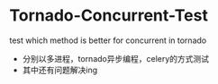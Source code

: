 # Tornado-Concurrent-Test
test which method is better for concurrent in tornado
+ 分别以多进程，tornado异步编程，celery的方式测试
+ 其中还有问题解决ing
